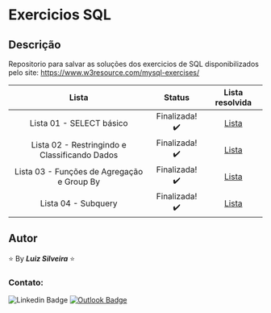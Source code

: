 # Exercicios SQL

<!-- > **_Status:_** Em andamento :construction: -->
<!-- > **_Status:_** Finalizado :heavy_check_mark: -->

## Descrição

Repositorio para salvar as soluções dos exercicios de SQL disponibilizados pelo site: https://www.w3resource.com/mysql-exercises/

<!--
| Desafio | Preview | Status| Repo Link | Site Link |
|:--:|:--:|:--:|:--:|:--:|
| Name | img | statusMark | RepoLink | SiteLink | -->

|                     Lista                     |             Status             |                                                  Lista resolvida                                                   |
| :-------------------------------------------: | :----------------------------: | :----------------------------------------------------------------------------------------------------------------: |
|           Lista 01 - SELECT básico            | Finalizada! :heavy_check_mark: |       [Lista](https://github.com/filiphis/exercicios-sql/blob/main/basic-SELECT-statement-19-exercises.sql)        |
| Lista 02 - Restringindo e Classificando Dados | Finalizada! :heavy_check_mark: | [Lista](https://github.com/filiphis/exercicios-sql/blob/main/restringindo-e-classificando-dados-11-exercicios.sql) |
|  Lista 03 - Funções de Agregação e Group By   | Finalizada! :heavy_check_mark: |         [Lista](https://github.com/filiphis/exercicios-sql/blob/main/aggregate-functions-and-group-by.sql)         |
|              Lista 04 - Subquery              | Finalizada! :heavy_check_mark: |                     [Lista](https://github.com/filiphis/exercicios-sql/blob/main/subquery.sql)                     |

## Autor

:star: By **_Luiz Silveira_** :star:

### Contato:

![Linkedin Badge](https://img.shields.io/badge/-Luiz-blue?style=flat-square&logo=Linkedin&logoColor=white&link=https://www.linkedin.com/in/luiz-silveira-front-end/) [![Outlook Badge](https://img.shields.io/badge/-l.filiphis@hotmail.com-blue?style=flat-square&logo=microsoft-outlook&logoColor=white&link=mailto:l.filiphis@hotmail.com)](mailto:l.filiphis@hotmail)
